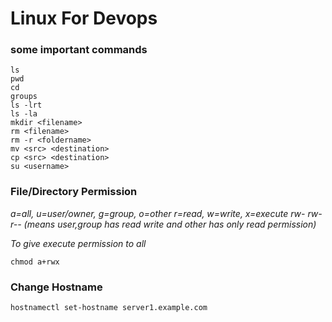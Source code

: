 # Linux For Devops

### some important commands
```
ls
pwd
cd
groups
ls -lrt
ls -la
mkdir <filename>
rm <filename>
rm -r <foldername>
mv <src> <destination>
cp <src> <destination>
su <username>
```

### File/Directory Permission

*a=all, u=user/owner, g=group, o=other*
*r=read, w=write, x=execute*
*rw- rw- r-- (means user,group has read write and other has only read permission)*

*To give execute permission to all*
```
chmod a+rwx
```

### Change Hostname
```
hostnamectl set-hostname server1.example.com
```

